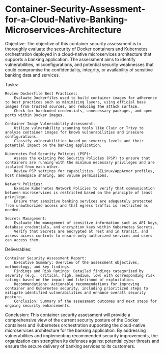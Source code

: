 # Container-Security-Assessment-for-a-Cloud-Native-Banking-Microservices-Architecture
Objective:
The objective of this container security assessment is to thoroughly evaluate the security of Docker containers and Kubernetes orchestration deployed in a cloud-native microservices architecture that supports a banking application. The assessment aims to identify vulnerabilities, misconfigurations, and potential security weaknesses that could compromise the confidentiality, integrity, or availability of sensitive banking data and services.

Tasks:

    Review Dockerfile Best Practices:
        Evaluate Dockerfiles used to build container images for adherence to best practices such as minimizing layers, using official base images from trusted sources, and reducing the attack surface.
        Check for hardcoded credentials, unnecessary packages, and open ports within Docker images.

    Container Image Vulnerability Assessment:
        Utilize vulnerability scanning tools like Clair or Trivy to analyze container images for known vulnerabilities and insecure configurations.
        Classify vulnerabilities based on severity levels and their potential impact on the banking application.

    Kubernetes Pod Security Policies (PSP):
        Assess the existing Pod Security Policies (PSP) to ensure that containers are running with the minimum necessary privileges and are isolated from each other.
        Review PSP settings for capabilities, SELinux/AppArmor profiles, host namespace sharing, and volume permissions.

    Network Policies:
        Examine Kubernetes Network Policies to verify that communication between microservices is restricted based on the principle of least privilege.
        Ensure that sensitive banking services are adequately protected from unauthorized access and that egress traffic is restricted as needed.

    Secrets Management:
        Evaluate the management of sensitive information such as API keys, database credentials, and encryption keys within Kubernetes Secrets.
        Verify that Secrets are encrypted at rest and in transit, and assess access controls to ensure only authorized services and users can access them.

Deliverables:

    Container Security Assessment Report:
        Executive Summary: Overview of the assessment objectives, methodology, and key findings.
        Findings and Risk Ratings: Detailed findings categorized by severity (e.g., critical, high, medium, low) with corresponding risk ratings based on the impact and likelihood of exploitation.
        Recommendations: Actionable recommendations for improving container and Kubernetes security, including prioritized steps to mitigate identified vulnerabilities and enhance overall security posture.
        Conclusion: Summary of the assessment outcomes and next steps for ongoing security enhancements.

Conclusion:
This container security assessment will provide a comprehensive view of the current security posture of the Docker containers and Kubernetes orchestration supporting the cloud-native microservices architecture for the banking application. By addressing vulnerabilities and implementing recommended security improvements, the organization can strengthen its defenses against potential cyber threats and ensure the secure delivery of banking services to its customers.
